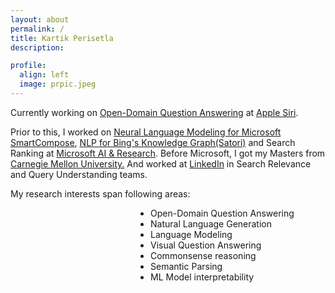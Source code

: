 ```yaml
---
layout: about
permalink: /
title: Kartik Perisetla
description:

profile:
  align: left
  image: prpic.jpeg
---
```

<p align="left">
Currently working on <a target="_blank" href="https://en.wikipedia.org/wiki/Question_answering#Open_domain_question_answering">Open-Domain Question Answering</a> at <a href="https://www.apple.com/siri/" target="_blank">Apple Siri</a>.</p>
<p>
Prior to this, I worked on <a href="https://www.theverge.com/2020/5/11/21254298/microsoft-outlook-web-text-predictions-gmail-smart-compose-feature" target="_blank">Neural Language Modeling for Microsoft SmartCompose</a>, <a href="https://blogs.bing.com/search/2013/03/21/understand-your-world-with-bing" target="_blank">NLP for Bing's Knowledge Graph(Satori)</a> and Search Ranking at <a href="https://news.microsoft.com/2016/09/29/microsoft-expands-artificial-intelligence-ai-efforts-with-creation-of-new-microsoft-ai-and-research-group/" target="_blank">Microsoft AI & Research</a>. Before Microsoft, I got my Masters from <a href="http://cmu.edu/" target="_blank">Carnegie Mellon University.</a> And worked at <a href="https://linkedin.com" target="_blank">LinkedIn</a> in Search Relevance and Query Understanding teams.
</p>

<p align="left">
My research interests span following areas:
<ul style="padding-left: 14rem;">
<li> Open-Domain Question Answering
</li>
<li>Natural Language Generation
</li>
<li>Language Modeling
</li>
<li>
Visual Question Answering
</li>
<li>
Commonsense reasoning
</li>
<li>
Semantic Parsing
</li>
<li>
ML Model interpretability
</li>
</ul>
</p>